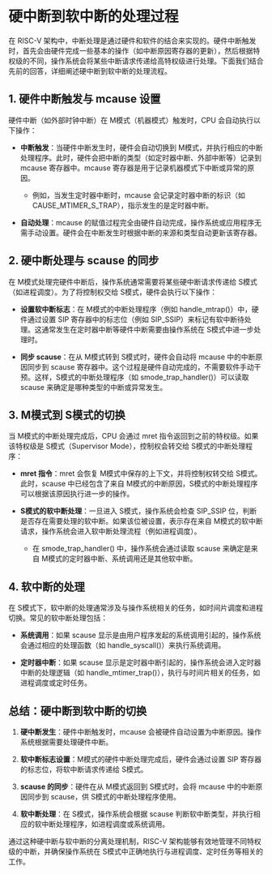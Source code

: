# 硬中断到软中断的处理过程

在 RISC-V 架构中，中断处理是通过硬件和软件的结合来实现的。硬件中断触发时，首先会由硬件完成一些基本的操作（如中断原因寄存器的更新），然后根据特权级的不同，操作系统会将某些中断请求传递给高特权级进行处理。下面我们结合先前的回答，详细阐述硬中断到软中断的处理流程。

## 1. 硬件中断触发与 mcause 设置

硬件中断（如外部时钟中断）在 M模式（机器模式）触发时，CPU 会自动执行以下操作：

- **中断触发**：当硬件中断发生时，硬件会自动切换到 M模式，并执行相应的中断处理程序。此时，硬件会把中断的类型（如定时器中断、外部中断等）记录到 mcause 寄存器中。mcause 寄存器是用于记录机器模式下中断或异常的原因。
  - 例如，当发生定时器中断时，mcause 会记录定时器中断的标识（如 CAUSE_MTIMER_S_TRAP），指示发生的是定时器中断。

- **自动处理**：mcause 的赋值过程完全由硬件自动完成，操作系统或应用程序无需手动设置。硬件会在中断发生时根据中断的来源和类型自动更新该寄存器。

## 2. 硬中断处理与 scause 的同步

在 M模式处理完硬件中断后，操作系统通常需要将某些硬中断请求传递给 S模式（如进程调度）。为了将控制权交给 S模式，硬件会执行以下操作：

- **设置软中断标志**：在 M模式的中断处理程序（例如 handle_mtrap()）中，硬件通过设置 SIP 寄存器中的标志位（例如 SIP_SSIP）来标记有软中断待处理。这通常发生在定时器中断等硬件中断需要由操作系统在 S模式中进一步处理时。

- **同步 scause**：在从 M模式转到 S模式时，硬件会自动将 mcause 中的中断原因同步到 scause 寄存器中。这个过程是硬件自动完成的，不需要软件手动干预。这样，S模式的中断处理程序（如 smode_trap_handler()）可以读取 scause 来确定是哪种类型的中断或异常发生。

## 3. M模式到 S模式的切换

当 M模式的中断处理完成后，CPU 会通过 mret 指令返回到之前的特权级。如果该特权级是 S模式（Supervisor Mode），控制权会转交给 S模式的中断处理程序：

- **mret 指令**：mret 会恢复 M模式中保存的上下文，并将控制权转交给 S模式。此时，scause 中已经包含了来自 M模式的中断原因，S模式的中断处理程序可以根据该原因执行进一步的操作。

- **S模式的软中断处理**：一旦进入 S模式，操作系统会检查 SIP_SSIP 位，判断是否存在需要处理的软中断。如果该位被设置，表示存在来自 M模式的软中断请求，操作系统会进入软中断处理流程（例如进程调度）。
  - 在 smode_trap_handler() 中，操作系统会通过读取 scause 来确定是来自 M模式的定时器中断、系统调用还是其他软中断。

## 4. 软中断的处理

在 S模式下，软中断的处理通常涉及与操作系统相关的任务，如时间片调度和进程切换。常见的软中断处理包括：

- **系统调用**：如果 scause 显示是由用户程序发起的系统调用引起的，操作系统会通过相应的处理函数（如 handle_syscall()）来执行系统调用。

- **定时器中断**：如果 scause 显示是定时器中断引起的，操作系统会进入定时器中断的处理逻辑（如 handle_mtimer_trap()），执行与时间片相关的任务，如进程调度或定时任务。

## 总结：硬中断到软中断的切换

1. **硬中断发生**：硬件中断触发时，mcause 会被硬件自动设置为中断原因。操作系统根据需要处理硬件中断。

2. **软中断标志设置**：M模式的硬件中断处理完成后，硬件会通过设置 SIP 寄存器的标志位，将软中断请求传递给 S模式。

3. **scause 的同步**：硬件在从 M模式返回到 S模式时，会将 mcause 中的中断原因同步到 scause，供 S模式的中断处理程序使用。

4. **软中断处理**：在 S模式，操作系统会根据 scause 判断软中断类型，并执行相应的软中断处理程序，如进程调度或系统调用。

通过这种硬中断与软中断的分离处理机制，RISC-V 架构能够有效地管理不同特权级的中断，并确保操作系统在 S模式中正确地执行与进程调度、定时任务等相关的工作。